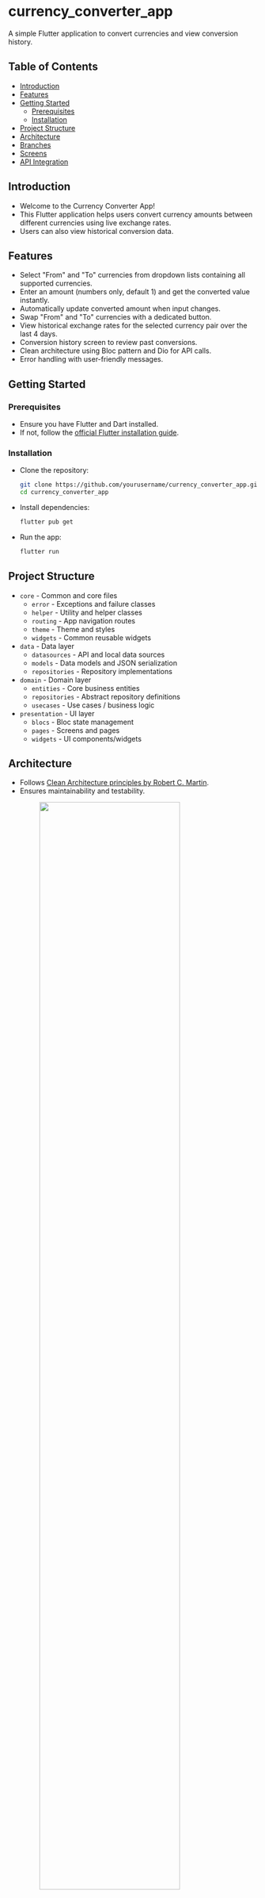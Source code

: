 
# currency_converter_app

A simple Flutter application to convert currencies and view conversion history.

## Table of Contents
- [Introduction](#introduction)
- [Features](#features)
- [Getting Started](#getting-started)
  - [Prerequisites](#prerequisites)
  - [Installation](#installation)
- [Project Structure](#project-structure)
- [Architecture](#architecture)
- [Branches](#branches)
- [Screens](#screens)
- [API Integration](#api-integration)

## Introduction

- Welcome to the Currency Converter App!
- This Flutter application helps users convert currency amounts between different currencies using live exchange rates.
- Users can also view historical conversion data.

## Features

- Select "From" and "To" currencies from dropdown lists containing all supported currencies.
- Enter an amount (numbers only, default 1) and get the converted value instantly.
- Automatically update converted amount when input changes.
- Swap "From" and "To" currencies with a dedicated button.
- View historical exchange rates for the selected currency pair over the last 4 days.
- Conversion history screen to review past conversions.
- Clean architecture using Bloc pattern and Dio for API calls.
- Error handling with user-friendly messages.

## Getting Started

### Prerequisites

- Ensure you have Flutter and Dart installed.
- If not, follow the [official Flutter installation guide](https://flutter.dev/docs/get-started/install).

### Installation

- Clone the repository:

  ```bash
  git clone https://github.com/yourusername/currency_converter_app.git
  cd currency_converter_app
  ```

- Install dependencies:

  ```bash
  flutter pub get
  ```

- Run the app:

  ```bash
  flutter run
  ```

## Project Structure

- `core` - Common and core files
  - `error` - Exceptions and failure classes
  - `helper` - Utility and helper classes
  - `routing` - App navigation routes
  - `theme` - Theme and styles
  - `widgets` - Common reusable widgets
- `data` - Data layer
  - `datasources` - API and local data sources
  - `models` - Data models and JSON serialization
  - `repositories` - Repository implementations
- `domain` - Domain layer
  - `entities` - Core business entities
  - `repositories` - Abstract repository definitions
  - `usecases` - Use cases / business logic
- `presentation` - UI layer
  - `blocs` - Bloc state management
  - `pages` - Screens and pages
  - `widgets` - UI components/widgets

## Architecture

- Follows [Clean Architecture principles by Robert C. Martin](https://8thlight.com/blog/uncle-bob/2012/08/13/the-clean-architecture.html).
- Ensures maintainability and testability.

<img src="https://github.com/ResoCoder/flutter-tdd-clean-architecture-course/blob/master/architecture-proposal.png" style="display: block; margin-left: auto; margin-right: auto; width: 75%;" />

- Image Source: [ResoCoder](https://resocoder.com)

## Branches

- `master` - Latest stable release
- `dev` - Latest development branch
  - `feature/currency-conversion` - Feature branch for currency conversion
  - `feature/conversion-history` - Feature branch for history screen
  - `bugfix/*` - Bug fixes
  - `docs/*` - Documentation changes

## Screens

- **Currency Conversion Screen**
- ![Screenshot_1748100423](https://github.com/user-attachments/assets/09d97b2b-6da5-46f0-a062-02f86c8827a9)
  - Select currencies with dropdowns.
  - ![Screenshot_1748100426](https://github.com/user-attachments/assets/6c40d57a-7f69-4b65-a3de-5a18f836c9df)
![Screenshot_1748100429](https://github.com/user-attachments/assets/1728e2b5-24ff-4299-83b4-947beab23002)
  - Enter amount to convert.
  - ![Screenshot_1748100454](https://github.com/user-attachments/assets/b87ee7c7-4778-4926-8a60-10aab2e794cb)
  - Swap currencies button.
  - ![Screenshot_1748100467](https://github.com/user-attachments/assets/24415483-d502-4629-9aa8-977fb156f2b9)
  - Display conversion result instantly.
![Screenshot_1748100480](https://github.com/user-attachments/assets/9a670f5a-1763-44a4-964c-1265f54d31d2)

- **Conversion History Screen**
  - List of historical exchange rates for selected currency pairs.
  - ![Screenshot_1748100472](https://github.com/user-attachments/assets/576cba71-c0ac-461a-8d8b-3c3932955dda)

  - Data for last 4 days.

## API Integration

- Uses [Fixer API](https://fixer.io/) for live currency exchange rates and historical data.
- API calls made via Dio package.
- JSON serialization for data parsing.
- Handles API and connectivity errors gracefully.

---

